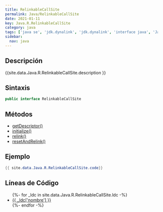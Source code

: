 ```yaml
---
title: RelinkableCallSite
permalink: Java/RelinkableCallSite
date: 2021-01-11
key: Java.R.RelinkableCallSite
category: java
tags: ['java se', 'jdk.dynalink', 'jdk.dynalink', 'interface java', 'Java 1.0']
sidebar: 
  nav: java
---
```


## Descripción
{{site.data.Java.R.RelinkableCallSite.description }}

## Sintaxis
~~~java
public interface RelinkableCallSite
~~~

## Métodos
* [getDescriptor()](/Java/RelinkableCallSite/getDescriptor)
* [initialize()](/Java/RelinkableCallSite/initialize)
* [relink()](/Java/RelinkableCallSite/relink)
* [resetAndRelink()](/Java/RelinkableCallSite/resetAndRelink)

## Ejemplo
~~~java
{{ site.data.Java.R.RelinkableCallSite.code}}
~~~

## Líneas de Código
<ul>
{%- for _ldc in site.data.Java.R.RelinkableCallSite.ldc -%}
   <li>
       <a href="{{_ldc['url'] }}">{{ _ldc['nombre'] }}</a>
   </li>
{%- endfor -%}
</ul>
